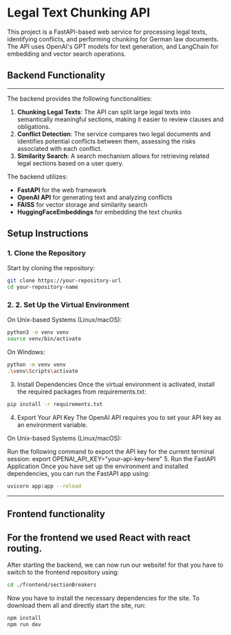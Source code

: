 # Legal Text Chunking API

This project is a FastAPI-based web service for processing legal texts, identifying conflicts, and performing chunking for German law documents. The API uses OpenAI's GPT models for text generation, and LangChain for embedding and vector search operations.

## Backend Functionality
--- 
The backend provides the following functionalities:
1. **Chunking Legal Texts**: The API can split large legal texts into semantically meaningful sections, making it easier to review clauses and obligations.
2. **Conflict Detection**: The service compares two legal documents and identifies potential conflicts between them, assessing the risks associated with each conflict.
3. **Similarity Search**: A search mechanism allows for retrieving related legal sections based on a user query.

The backend utilizes:
- **FastAPI** for the web framework
- **OpenAI API** for generating text and analyzing conflicts
- **FAISS** for vector storage and similarity search
- **HuggingFaceEmbeddings** for embedding the text chunks

## Setup Instructions

### 1. Clone the Repository

Start by cloning the repository:

```bash
git clone https://your-repository-url
cd your-repository-name
````
### 2. 2. Set Up the Virtual Environment
On Unix-based Systems (Linux/macOS):

```bash
python3 -m venv venv
source venv/bin/activate
````

On Windows:
```bash
python -m venv venv
.\venv\Scripts\activate
```

3. Install Dependencies
Once the virtual environment is activated, install the required packages from requirements.txt:
```bash
pip install -r requirements.txt
```

4. Export Your API Key
The OpenAI API requires you to set your API key as an environment variable.

On Unix-based Systems (Linux/macOS):

Run the following command to export the API key for the current terminal session:
export OPENAI_API_KEY="your-api-key-here"
5. Run the FastAPI Application
Once you have set up the environment and installed dependencies, you can run the FastAPI app using:
```bash
uvicorn app:app --reload
```

---

## Frontend functionality

For the frontend we used React with react routing. 
---

After starting the backend, we can now run our website! for that you have to switch to the frontend repository using:
```bash
cd ./frontend/sectionBreakers
```
Now you have to install the necessary dependencies for the site. To download them all and directly start the site, run:
```bash
npm install
npm run dev
```